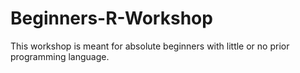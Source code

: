 # Beginners-R-Workshop
This workshop is meant for absolute beginners with little or no prior programming language. 
